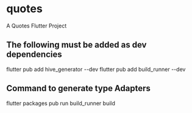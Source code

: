 # quotes

A Quotes Flutter Project

## The following must be added as dev dependencies

flutter pub add hive_generator --dev
flutter pub add build_runner --dev

## Command to generate type Adapters

flutter packages pub run build_runner build
